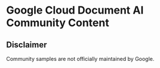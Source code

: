 # Google Cloud Document AI Community Content

## Disclaimer
Community samples are not officially maintained by Google.
